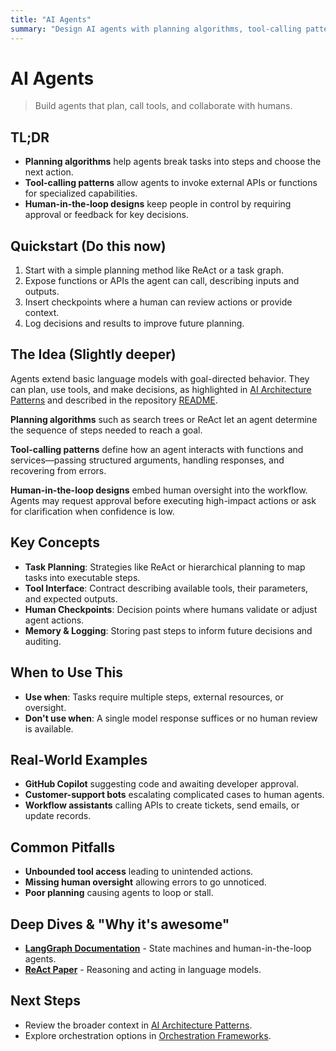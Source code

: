 ```yaml
---
title: "AI Agents"
summary: "Design AI agents with planning algorithms, tool-calling patterns, and human-in-the-loop designs"
---
```


# AI Agents

> Build agents that plan, call tools, and collaborate with humans.

## TL;DR
- **Planning algorithms** help agents break tasks into steps and choose the next action.
- **Tool-calling patterns** allow agents to invoke external APIs or functions for specialized capabilities.
- **Human-in-the-loop designs** keep people in control by requiring approval or feedback for key decisions.

## Quickstart (Do this now)
1. Start with a simple planning method like ReAct or a task graph.
2. Expose functions or APIs the agent can call, describing inputs and outputs.
3. Insert checkpoints where a human can review actions or provide context.
4. Log decisions and results to improve future planning.

## The Idea (Slightly deeper)
Agents extend basic language models with goal-directed behavior. They can plan, use tools, and make decisions, as highlighted in [AI Architecture Patterns](ai-architecture-patterns.md) and described in the repository [README](../README.md).

**Planning algorithms** such as search trees or ReAct let an agent determine the sequence of steps needed to reach a goal.

**Tool-calling patterns** define how an agent interacts with functions and services—passing structured arguments, handling responses, and recovering from errors.

**Human-in-the-loop designs** embed human oversight into the workflow. Agents may request approval before executing high-impact actions or ask for clarification when confidence is low.

## Key Concepts
- **Task Planning**: Strategies like ReAct or hierarchical planning to map tasks into executable steps.
- **Tool Interface**: Contract describing available tools, their parameters, and expected outputs.
- **Human Checkpoints**: Decision points where humans validate or adjust agent actions.
- **Memory & Logging**: Storing past steps to inform future decisions and auditing.

## When to Use This
- **Use when**: Tasks require multiple steps, external resources, or oversight.
- **Don't use when**: A single model response suffices or no human review is available.

## Real-World Examples
- **GitHub Copilot** suggesting code and awaiting developer approval.
- **Customer-support bots** escalating complicated cases to human agents.
- **Workflow assistants** calling APIs to create tickets, send emails, or update records.

## Common Pitfalls
- **Unbounded tool access** leading to unintended actions.
- **Missing human oversight** allowing errors to go unnoticed.
- **Poor planning** causing agents to loop or stall.

## Deep Dives & "Why it's awesome"
- **[LangGraph Documentation](https://langchain-ai.github.io/langgraph/)** - State machines and human-in-the-loop agents.
- **[ReAct Paper](https://arxiv.org/abs/2210.03629)** - Reasoning and acting in language models.

## Next Steps
- Review the broader context in [AI Architecture Patterns](ai-architecture-patterns.md).
- Explore orchestration options in [Orchestration Frameworks](orchestration-frameworks.md).

